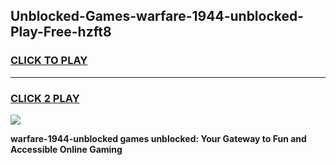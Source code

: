 
## Unblocked-Games-warfare-1944-unblocked-Play-Free-hzft8
<h3>
<a href="https://premium76.site?title=warfare-1944-unblocked&ref=21A">CLICK TO PLAY</a></h3>
<hr>

<h3>
<a href="https://premium76.site?title=warfare-1944-unblocked&ref=21A">CLICK 2 PLAY</a>
  
</h3>

<a href="https://premium76.site?title=warfare-1944-unblocked&ref=21A"><img src="https://clearcache.store/games.png"></a>


**warfare-1944-unblocked games unblocked: Your Gateway to Fun and Accessible Online Gaming**
